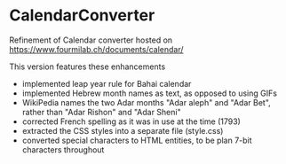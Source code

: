 # CalendarConverter
Refinement of Calendar converter hosted on https://www.fourmilab.ch/documents/calendar/

This version features these enhancements
- implemented leap year rule for Bahai calendar
- implemented Hebrew month names as text, as opposed to using GIFs
- WikiPedia names the two Adar months "Adar aleph" and "Adar Bet", rather than "Adar Rishon" and "Adar Sheni"
- corrected French spelling as it was in use at the time (1793)
- extracted the CSS styles into a separate file (style.css)
- converted special characters to HTML entities, to be plan 7-bit characters throughout
